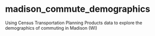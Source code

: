 # madison_commute_demographics
Using Census Transportation Planning Products data to explore the demographics of commuting in Madison (WI)
